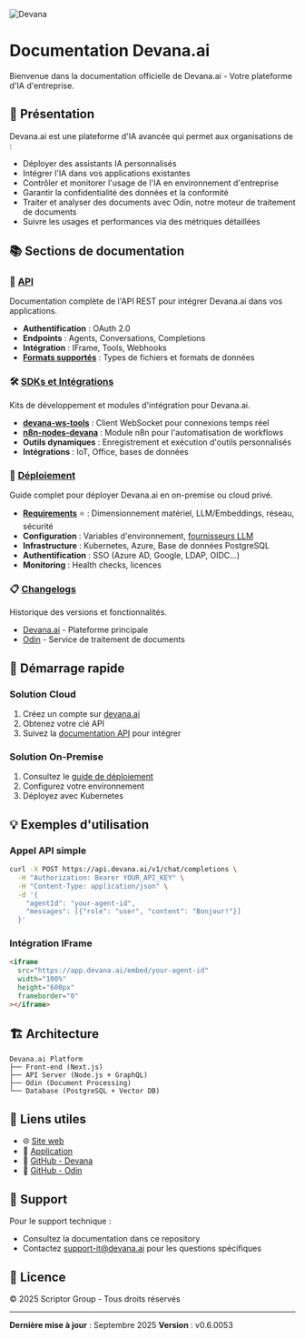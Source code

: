 ![Devana](https://app.devana.ai/static/logo-small.png)

# Documentation Devana.ai

Bienvenue dans la documentation officielle de Devana.ai - Votre plateforme d'IA d'entreprise.

## 🌟 Présentation

Devana.ai est une plateforme d'IA avancée qui permet aux organisations de :

- Déployer des assistants IA personnalisés
- Intégrer l'IA dans vos applications existantes
- Contrôler et monitorer l'usage de l'IA en environnement d'entreprise
- Garantir la confidentialité des données et la conformité
- Traiter et analyser des documents avec Odin, notre moteur de traitement de documents
- Suivre les usages et performances via des métriques détaillées

## 📚 Sections de documentation

### 📡 [API](./api/README.md)

Documentation complète de l'API REST pour intégrer Devana.ai dans vos applications.

- **Authentification** : OAuth 2.0
- **Endpoints** : Agents, Conversations, Completions
- **Intégration** : IFrame, Tools, Webhooks
- **[Formats supportés](./api/reference/supported-formats.md)** : Types de fichiers et formats de données

### 🛠️ [SDKs et Intégrations](./sdks/README.md)

Kits de développement et modules d'intégration pour Devana.ai.

- **[devana-ws-tools](./sdks/devana-ws-tools.md)** : Client WebSocket pour connexions temps réel
- **[n8n-nodes-devana](./sdks/n8n-nodes-devana.md)** : Module n8n pour l'automatisation de workflows
- **Outils dynamiques** : Enregistrement et exécution d'outils personnalisés
- **Intégrations** : IoT, Office, bases de données

### 🚀 [Déploiement](./deployment/README.md)

Guide complet pour déployer Devana.ai en on-premise ou cloud privé.

- **[Requirements](./deployment/requirements.md)** ⭐ : Dimensionnement matériel, LLM/Embeddings, réseau, sécurité
- **Configuration** : Variables d'environnement, [fournisseurs LLM](./deployment/configuration/llm-providers.md)
- **Infrastructure** : Kubernetes, Azure, Base de données PostgreSQL
- **Authentification** : SSO (Azure AD, Google, LDAP, OIDC...)
- **Monitoring** : Health checks, licences

### 📋 [Changelogs](./changelogs/)

Historique des versions et fonctionnalités.

- [Devana.ai](./changelogs/devana/README.md) - Plateforme principale
- [Odin](./changelogs/odin/README.md) - Service de traitement de documents

## 🚀 Démarrage rapide

### Solution Cloud

1. Créez un compte sur [devana.ai](https://www.devana.ai)
2. Obtenez votre clé API
3. Suivez la [documentation API](./api/README.md) pour intégrer

### Solution On-Premise

1. Consultez le [guide de déploiement](./deployment/README.md)
2. Configurez votre environnement
3. Déployez avec Kubernetes

## 💡 Exemples d'utilisation

### Appel API simple

```bash
curl -X POST https://api.devana.ai/v1/chat/completions \
  -H "Authorization: Bearer YOUR_API_KEY" \
  -H "Content-Type: application/json" \
  -d '{
    "agentId": "your-agent-id",
    "messages": [{"role": "user", "content": "Bonjour!"}]
  }'
```

### Intégration IFrame

```html
<iframe
  src="https://app.devana.ai/embed/your-agent-id"
  width="100%"
  height="600px"
  frameborder="0"
></iframe>
```

## 🏗️ Architecture

```
Devana.ai Platform
├── Front-end (Next.js)
├── API Server (Node.js + GraphQL)
├── Odin (Document Processing)
└── Database (PostgreSQL + Vector DB)
```

## 🔗 Liens utiles

- 🌐 [Site web](https://www.devana.ai)
- 📱 [Application](https://app.devana.ai)
- 🐙 [GitHub - Devana](https://github.com/Scriptor-Group/devana.ai)
- 🐙 [GitHub - Odin](https://github.com/Scriptor-Group/odin)

## 💬 Support

Pour le support technique :

- Consultez la documentation dans ce repository
- Contactez support-it@devana.ai pour les questions spécifiques

## 📄 Licence

© 2025 Scriptor Group - Tous droits réservés

---

**Dernière mise à jour** : Septembre 2025
**Version** : v0.6.0053
